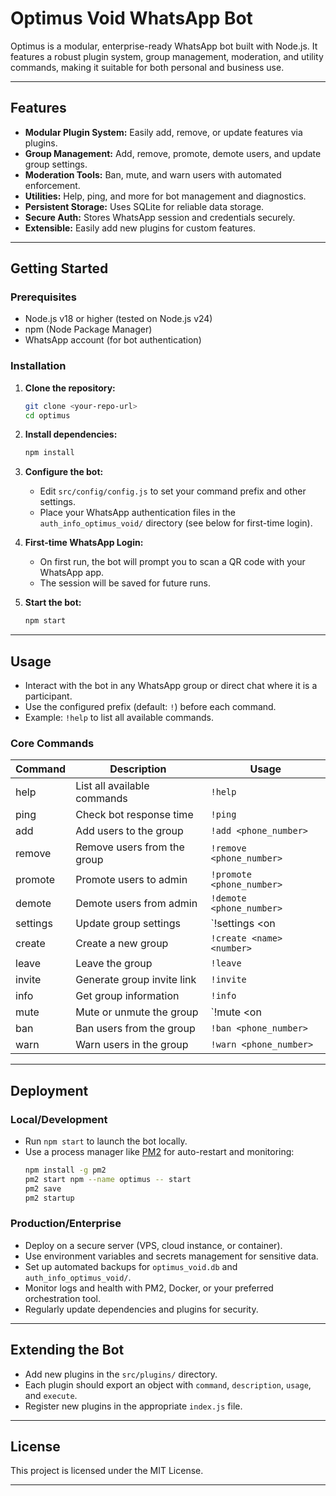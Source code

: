 # Optimus Void WhatsApp Bot

Optimus is a modular, enterprise-ready WhatsApp bot built with Node.js. It features a robust plugin system, group management, moderation, and utility commands, making it suitable for both personal and business use.

---

## Features

- **Modular Plugin System:** Easily add, remove, or update features via plugins.
- **Group Management:** Add, remove, promote, demote users, and update group settings.
- **Moderation Tools:** Ban, mute, and warn users with automated enforcement.
- **Utilities:** Help, ping, and more for bot management and diagnostics.
- **Persistent Storage:** Uses SQLite for reliable data storage.
- **Secure Auth:** Stores WhatsApp session and credentials securely.
- **Extensible:** Easily add new plugins for custom features.

---

## Getting Started

### Prerequisites
- Node.js v18 or higher (tested on Node.js v24)
- npm (Node Package Manager)
- WhatsApp account (for bot authentication)

### Installation

1. **Clone the repository:**
   ```sh
   git clone <your-repo-url>
   cd optimus
   ```

2. **Install dependencies:**
   ```sh
   npm install
   ```

3. **Configure the bot:**
   - Edit `src/config/config.js` to set your command prefix and other settings.
   - Place your WhatsApp authentication files in the `auth_info_optimus_void/` directory (see below for first-time login).

4. **First-time WhatsApp Login:**
   - On first run, the bot will prompt you to scan a QR code with your WhatsApp app.
   - The session will be saved for future runs.

5. **Start the bot:**
   ```sh
   npm start
   ```

---

## Usage

- Interact with the bot in any WhatsApp group or direct chat where it is a participant.
- Use the configured prefix (default: `!`) before each command.
- Example: `!help` to list all available commands.

### Core Commands

| Command      | Description                        | Usage                        |
|--------------|------------------------------------|------------------------------|
| help         | List all available commands        | `!help`                      |
| ping         | Check bot response time            | `!ping`                      |
| add          | Add users to the group             | `!add <phone_number>`        |
| remove       | Remove users from the group        | `!remove <phone_number>`     |
| promote      | Promote users to admin             | `!promote <phone_number>`    |
| demote       | Demote users from admin            | `!demote <phone_number>`     |
| settings     | Update group settings              | `!settings <type> <on|off>`  |
| create       | Create a new group                 | `!create <name> <number>`    |
| leave        | Leave the group                    | `!leave`                     |
| invite       | Generate group invite link         | `!invite`                    |
| info         | Get group information              | `!info`                      |
| mute         | Mute or unmute the group           | `!mute <on|off>`             |
| ban          | Ban users from the group           | `!ban <phone_number>`        |
| warn         | Warn users in the group            | `!warn <phone_number>`       |

---

## Deployment

### Local/Development
- Run `npm start` to launch the bot locally.
- Use a process manager like [PM2](https://pm2.keymetrics.io/) for auto-restart and monitoring:
  ```sh
  npm install -g pm2
  pm2 start npm --name optimus -- start
  pm2 save
  pm2 startup
  ```

### Production/Enterprise
- Deploy on a secure server (VPS, cloud instance, or container).
- Use environment variables and secrets management for sensitive data.
- Set up automated backups for `optimus_void.db` and `auth_info_optimus_void/`.
- Monitor logs and health with PM2, Docker, or your preferred orchestration tool.
- Regularly update dependencies and plugins for security.

---

## Extending the Bot

- Add new plugins in the `src/plugins/` directory.
- Each plugin should export an object with `command`, `description`, `usage`, and `execute`.
- Register new plugins in the appropriate `index.js` file.

---

## License

This project is licensed under the MIT License.

---
